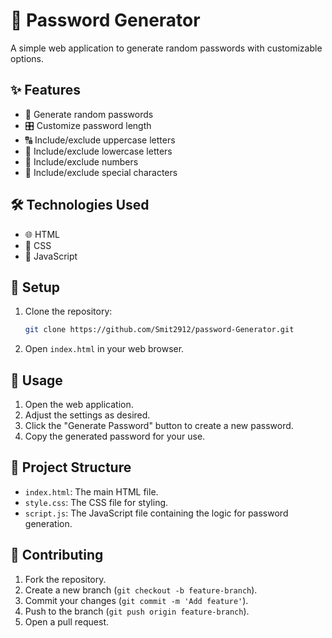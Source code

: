 # 🔐 Password Generator

A simple web application to generate random passwords with customizable options.

## ✨ Features

- 🔄 Generate random passwords
- 🎛️ Customize password length
- 🔠 Include/exclude uppercase letters
- 🔡 Include/exclude lowercase letters
- 🔢 Include/exclude numbers
- 🔣 Include/exclude special characters

## 🛠️ Technologies Used

- 🌐 HTML
- 🎨 CSS
- 🧩 JavaScript

## 🚀 Setup

1. Clone the repository:
   ```bash
   git clone https://github.com/Smit2912/password-Generator.git
   ```
2. Open `index.html` in your web browser.

## 📝 Usage

1. Open the web application.
2. Adjust the settings as desired.
3. Click the "Generate Password" button to create a new password.
4. Copy the generated password for your use.

## 📂 Project Structure

- `index.html`: The main HTML file.
- `style.css`: The CSS file for styling.
- `script.js`: The JavaScript file containing the logic for password generation.

## 🤝 Contributing

1. Fork the repository.
2. Create a new branch (`git checkout -b feature-branch`).
3. Commit your changes (`git commit -m 'Add feature'`).
4. Push to the branch (`git push origin feature-branch`).
5. Open a pull request.